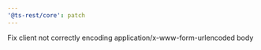 ```yaml
---
'@ts-rest/core': patch
---
```


Fix client not correctly encoding application/x-www-form-urlencoded body
